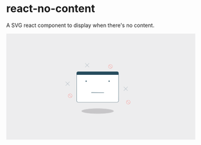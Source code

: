 # react-no-content
A SVG react component to display when there's no content.

![No Content](https://github.com/gedhean/react-no-content/blob/master/NoContent.png)
